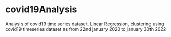 # covid19Analysis
Analysis of covid19 time series dataset. Linear Regression, clustering 
using covid19 timeseries dataset as from 22nd january 2020 to january 30th 2022
